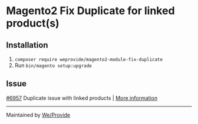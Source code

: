 # Magento2 Fix Duplicate for linked product(s)

## Installation

1. `composer require weprovide/magento2-module-fix-duplicate`
2. Run `bin/magento setup:upgrade`

## Issue
[#6957](https://github.com/magento/magento2/issues/6764) Duplicate issue with linked products | [More information](https://github.com/magento/magento2/issues/6764)


---

Maintained by [We/Provide](https://www.weprovide.com/)
